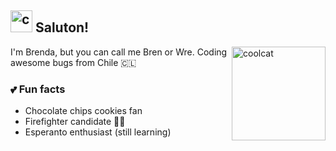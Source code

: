 ## <img src="https://github.com/BrendaVlaam/BrendaVlaam/assets/95539818/6ae741e3-df5c-4d8f-b9e0-345cb4e20c99" width="35px" alt="coolcat"> Saluton! 

<img align="right" src="https://github.com/BrendaVlaam/BrendaVlaam/assets/95539818/7c6c5854-20ea-44d8-9ad1-426346404d5c" width="150px" alt="coolcat">

I'm Brenda, but you can call me Bren or Wre. Coding awesome bugs from Chile 🇨🇱

### 💕 Fun facts
- Chocolate chips cookies fan
- Firefighter candidate 👩‍🚒
- Esperanto enthusiast (still learning)



<!--
**BrendaVlaam/BrendaVlaam** is a ✨ _special_ ✨ repository because its `README.md` (this file) appears on your GitHub profile.

Here are some ideas to get you started:

- 🔭 I’m currently working on ...
- 🌱 I’m currently learning ...
- 👯 I’m looking to collaborate on ...
- 🤔 I’m looking for help with ...
- 💬 Ask me about ...
- 📫 How to reach me: ...
- 😄 Pronouns: ...
- ⚡ Fun fact: ...
-->

